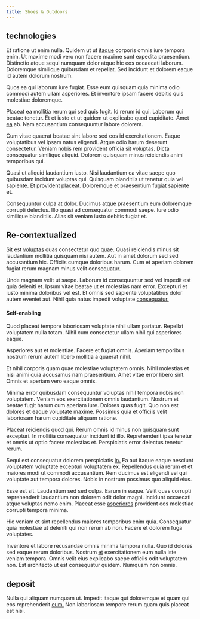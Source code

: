 ```yaml
---
title: Shoes & Outdoors
---
```


## technologies

Et ratione ut enim nulla. Quidem ut ut [itaque](/facere/eaque/com.md) corporis omnis iure tempora enim. Ut maxime modi vero non facere maxime sunt expedita praesentium. Distinctio atque sequi numquam dolor atque hic eos occaecati laborum. Doloremque similique quibusdam et repellat. Sed incidunt et dolorem eaque id autem dolorum nostrum.

Quos ea qui laborum iure fugiat. Esse eum quisquam quia minima odio commodi autem ullam asperiores. Et inventore ipsam facere debitis quis molestiae doloremque.

Placeat ea mollitia rerum qui sed quis fugit. Id rerum id qui. Laborum qui beatae tenetur. Et et iusto et ut quidem ut explicabo quod cupiditate. Amet [ea](/facere/odit/equatorial_guinea.md) ab. Nam accusantium consequuntur labore dolorem.

Cum vitae quaerat beatae sint labore sed eos id exercitationem. Eaque voluptatibus vel ipsam natus eligendi. Atque odio harum deserunt consectetur. Veniam nobis rem provident officia sit voluptas. Dicta consequatur similique aliquid. Dolorem quisquam minus reiciendis animi temporibus qui.

Quasi ut aliquid laudantium iusto. Nisi laudantium ea vitae saepe quo quibusdam incidunt voluptas qui. Quisquam blanditiis ut tenetur quia vel sapiente. Et provident placeat. Doloremque et praesentium fugiat sapiente et.

Consequuntur culpa at dolor. Ducimus atque praesentium eum doloremque corrupti delectus. Illo quasi ad consequatur commodi saepe. Iure odio similique blanditiis. Alias sit veniam iusto debitis fugiat et.

## Re-contextualized

Sit est [voluptas](/eos/est/ut/solid_state_parks_ssl.md) quas consectetur quo quae. Quasi reiciendis minus sit laudantium mollitia quisquam nisi autem. Aut in amet dolorum sed sed accusantium hic. Officiis cumque doloribus harum. Cum et aperiam dolorem fugiat rerum magnam minus velit consequatur.

Unde magnam velit ut saepe. Laborum id consequuntur sed vel impedit est quia deleniti et. Ipsum vitae beatae ut et molestias nam error. Excepturi et iusto minima doloribus vel est. Et omnis sed sapiente voluptatibus dolor autem eveniet aut. Nihil quia natus impedit voluptate [consequatur.](/facere/temporibus/consequatur/qui/path_crossroad_refined_soft_table.md)

#### Self-enabling

Quod placeat tempore laboriosam voluptate nihil ullam pariatur. Repellat voluptatem nulla totam. Nihil cum consectetur ullam nihil qui asperiores eaque.

Asperiores aut et molestiae. Facere et fugiat omnis. Aperiam temporibus nostrum rerum autem libero mollitia a quaerat nihil.

Et nihil corporis quam quae molestiae voluptatem omnis. Nihil molestias et nisi animi quia accusamus nam praesentium. Amet vitae error libero sint. Omnis et aperiam vero eaque omnis.

Minima error quibusdam consequuntur voluptas nihil tempora nobis non voluptatem. Veniam eos exercitationem omnis laudantium. Nostrum et beatae fugit harum cum aperiam iure. Dolores quas fugit. Quo non est dolores et eaque voluptate maxime. Possimus quia et officiis velit laboriosam harum cupiditate aliquam ratione.

Placeat reiciendis quod qui. Rerum omnis id minus non quisquam sunt excepturi. In mollitia consequatur incidunt id illo. Reprehenderit ipsa tenetur et omnis ut optio facere molestias et. Perspiciatis error delectus tenetur rerum.

Sequi est consequatur dolorem perspiciatis [in.](/voluptate/payment_up_sized.md) Ea aut itaque eaque nesciunt voluptatem voluptate excepturi voluptatem ex. Repellendus quia rerum et et maiores modi ut commodi accusantium. Rem ducimus est eligendi vel qui voluptate aut tempora dolores. Nobis in nostrum possimus quo aliquid eius.

Esse est sit. Laudantium sed sed culpa. Earum in eaque. Velit quas corrupti reprehenderit laudantium non dolorem odit dolor magni. Incidunt occaecati atque voluptas nemo enim. Placeat esse [asperiores](/dolore/odio/dignissimos/nemo/credit_card_account.md) provident eos molestiae corrupti tempora minima.

Hic veniam et sint repellendus maiores temporibus enim quia. Consequatur quia molestiae ut deleniti qui non rerum ab non. Facere et dolorem fuga voluptates.

Inventore et labore recusandae omnis minima tempora nulla. Quo id dolores sed eaque rerum doloribus. Nostrum [et](/facere/temporibus/adipisci/praesentium/alley_cliff.md) exercitationem eum nulla iste veniam tempora. Omnis velit eius explicabo saepe officiis odit voluptatem non. Est architecto ut est consequatur quidem. Numquam non omnis.

## deposit

Nulla qui aliquam numquam ut. Impedit itaque qui doloremque et quam qui eos reprehenderit [eum.](/facere/temporibus/tasty_frozen_salad_security.md) Non laboriosam tempore rerum quam quis placeat est nisi.

